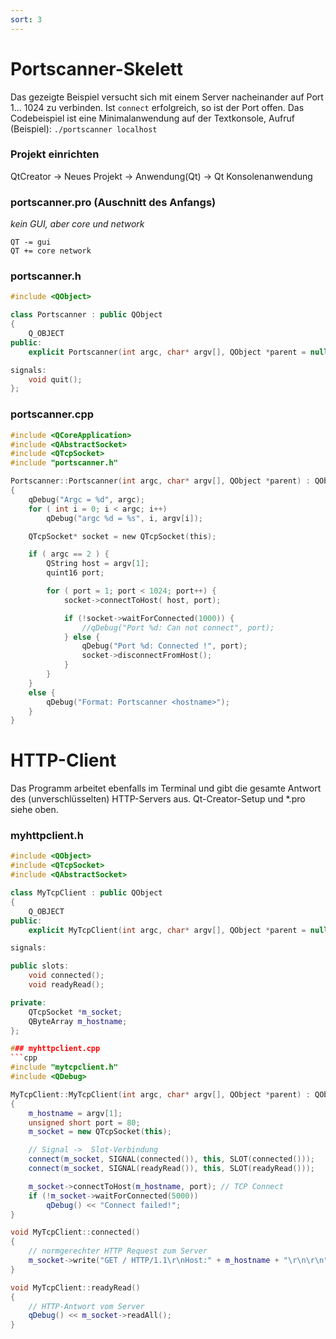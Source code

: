 ```yaml
---
sort: 3
---
```

# Portscanner-Skelett
Das gezeigte Beispiel versucht sich mit einem Server nacheinander auf Port 1... 1024 zu verbinden. Ist `connect` erfolgreich, so ist der Port offen. Das Codebeispiel ist eine Minimalanwendung auf der Textkonsole, Aufruf (Beispiel): `./portscanner localhost`

### Projekt einrichten
QtCreator -> Neues Projekt -> Anwendung(Qt) -> Qt Konsolenanwendung

### portscanner<span>.pro (Auschnitt des Anfangs)
_kein GUI, aber core und network_

```
QT -= gui
QT += core network
```
### portscanner.h
```cpp
#include <QObject>

class Portscanner : public QObject
{
    Q_OBJECT
public:
    explicit Portscanner(int argc, char* argv[], QObject *parent = nullptr);

signals:
    void quit();
};
```
### portscanner.cpp
```c
#include <QCoreApplication>
#include <QAbstractSocket>
#include <QTcpSocket>
#include "portscanner.h"

Portscanner::Portscanner(int argc, char* argv[], QObject *parent) : QObject(parent)
{
    qDebug("Argc = %d", argc);
    for ( int i = 0; i < argc; i++)
        qDebug("argc %d = %s", i, argv[i]);

    QTcpSocket* socket = new QTcpSocket(this);

    if ( argc == 2 ) {
        QString host = argv[1];
        quint16 port; 

        for ( port = 1; port < 1024; port++) {
            socket->connectToHost( host, port);

            if (!socket->waitForConnected(1000)) {
                //qDebug("Port %d: Can not connect", port);
            } else {
                qDebug("Port %d: Connected !", port);
                socket->disconnectFromHost();
            }
        }
    } 
    else {
        qDebug("Format: Portscanner <hostname>");
    }
}
```

# HTTP-Client
Das Programm arbeitet ebenfalls im Terminal und gibt die gesamte Antwort des (unverschlüsselten) HTTP-Servers aus. Qt-Creator-Setup und *.pro siehe oben.

### myhttpclient.h
```cpp
#include <QObject>
#include <QTcpSocket>
#include <QAbstractSocket>

class MyTcpClient : public QObject
{
    Q_OBJECT
public:
    explicit MyTcpClient(int argc, char* argv[], QObject *parent = nullptr);

signals:

public slots:
    void connected();
    void readyRead();

private:
    QTcpSocket *m_socket;
    QByteArray m_hostname;
};

### myhttpclient.cpp
```cpp
#include "mytcpclient.h"
#include <QDebug>

MyTcpClient::MyTcpClient(int argc, char* argv[], QObject *parent) : QObject(parent)
{
    m_hostname = argv[1];
    unsigned short port = 80;
    m_socket = new QTcpSocket(this);

    // Signal ->  Slot-Verbindung
    connect(m_socket, SIGNAL(connected()), this, SLOT(connected()));
    connect(m_socket, SIGNAL(readyRead()), this, SLOT(readyRead()));

    m_socket->connectToHost(m_hostname, port); // TCP Connect
    if (!m_socket->waitForConnected(5000))
        qDebug() << "Connect failed!";
}

void MyTcpClient::connected()
{
    // normgerechter HTTP Request zum Server
    m_socket->write("GET / HTTP/1.1\r\nHost:" + m_hostname + "\r\n\r\n");
}

void MyTcpClient::readyRead()
{
    // HTTP-Antwort vom Server
    qDebug() << m_socket->readAll();
}
```







